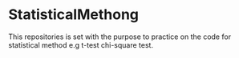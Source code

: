 # StatisticalMethong
This repositories is set with the purpose to practice on the code for statistical method e.g t-test chi-square test.
